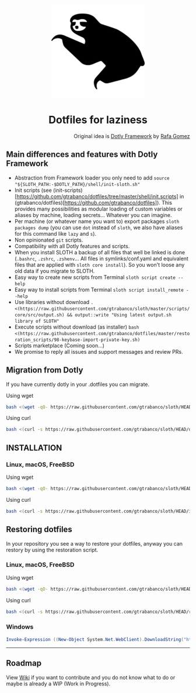 <p align="center">
  <a href="https://github.com/gtrabanco/sloth">
    <img src="sloth.svg" alt="Sloth Logo" width="256px" height="256px" />
  </a>
</p>

<h1 align="center">
  Dotfiles for laziness
</h1>

<p align="right">
  Original idea is <a href="https://github.com/codelytv/dotly" alt="Dotly repository">Dotly Framework</a> by <a href="https://github.com/rgomezcasas" alt="Dotly orginal developer">Rafa Gomez</a>
</p>

## Main differences and features with Dotly Framework
* Abstraction from Framework loader you only need to add `source "${SLOTH_PATH:-$DOTLY_PATH}/shell/init-sloth.sh"`
* Init scripts (see (init-scripts)[https://github.com/gtrabanco/dotfiles/tree/master/shell/init.scripts] in (gtrabanco/dotfiles)[https://github.com/gtrabanco/dotfiles]). This provides many possibilities as modular loading of custom variables or aliases by machine, loading secrets... Whatever you can imagine.
* Per machine (or whatever name you want to) export packages `sloth packages dump` (you can use `dot` instead of `sloth`, we also have aliases for this command like `lazy` and `s`).
* Non opinionated `git` scripts.
* Compatibility with all Dotly features and scripts.
* When you install SLOTH a backup of all files that well be linked is done (`.bashrc`, `.zshrc`, `.zshenv`... All files in symlinks/conf.yaml and equivalent files that are applied with `sloth core install`). So you won't loose any old data if you migrate to SLOTH.
* Easy way to create new scripts from Terminal `sloth script create --help`
* Easy way to install scripts from Terminal `sloth script install_remote --help`
* Use libraries without download `. <(https://raw.githubusercontent.com/gtrabanco/sloth/master/scripts/core/src/output.sh) && output::write "Using latest output.sh library of SLOTH"`
* Execute scripts without download (as installer) `bash <(https://raw.githubusercontent.com/gtrabanco/dotfiles/master/restoration_scripts/98-keybase-import-private-key.sh)`
* Scripts marketplace (Coming soon...)
* We promise to reply all issues and support messages and review PRs.

## Migration from Dotly

If you have currently dotly in your .dotfiles you can migrate.

Using wget
```bash
bash <(wget -qO- https://raw.githubusercontent.com/gtrabanco/sloth/HEAD/dotly-migrator)
```

Using curl
```bash
bash <(curl -s https://raw.githubusercontent.com/gtrabanco/sloth/HEAD/dotly-migrator)
```

## INSTALLATION

### Linux, macOS, FreeBSD

Using wget
```bash
bash <(wget -qO- https://raw.githubusercontent.com/gtrabanco/sloth/HEAD/installer)
```

Using curl
```bash
bash <(curl -s https://raw.githubusercontent.com/gtrabanco/sloth/HEAD/installer)
```

## Restoring dotfiles

In your repository you see a way to restore your dotfiles, anyway you can restory by using the restoration script.

### Linux, macOS, FreeBSD

Using wget
```bash
bash <(wget -qO- https://raw.githubusercontent.com/gtrabanco/sloth/HEAD/restorer)
```

Using curl
```bash
bash <(curl -s https://raw.githubusercontent.com/gtrabanco/sloth/HEAD/restorer)
```
### Windows

```PowerShell
Invoke-Expression ((New-Object System.Net.WebClient).DownloadString("https://raw.githubusercontent.com/gtrabanco/sloth/HEAD/install.ps1"))
```

<!--
Source PowerShell:
 . ([Scriptblock]::Create((([System.Text.Encoding]::ASCII).getString((Invoke-WebRequest -Uri "${FUNCTIONS_URI}").Content))))
-->

<hr>

## Roadmap

View [Wiki](https://github.com/gtrabanco/sloth/wiki#roadmap) if you want to contribute and you do not know what to do or maybe is already a WIP (Work in Progress).
